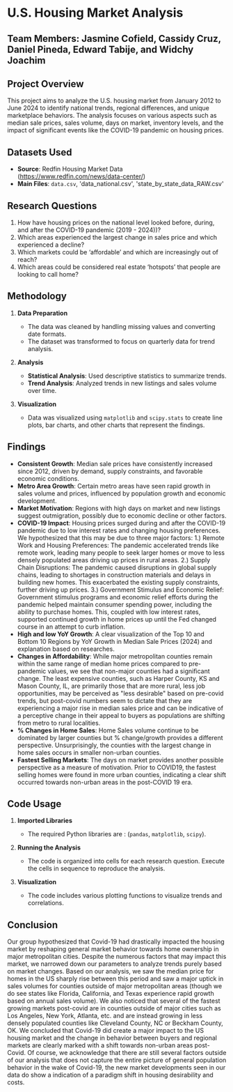 # **U.S. Housing Market Analysis**

Team Members:
Jasmine Cofield, Cassidy Cruz, Daniel Pineda, Edward Tabije, and Widchy Joachim
---

## **Project Overview**
This project aims to analyze the U.S. housing market from January 2012 to June 2024 to identify national trends, regional differences, and unique marketplace behaviors. The analysis focuses on various aspects such as median sale prices, sales volume, days on market, inventory levels, and the impact of significant events like the COVID-19 pandemic on housing prices.

## **Datasets Used**
- **Source**: Redfin Housing Market Data (https://www.redfin.com/news/data-center/)
- **Main Files**: `data.csv`, 'data_national.csv', 'state_by_state_data_RAW.csv'

## **Research Questions**
1. How have housing prices on the national level looked before, during, and after the COVID-19 pandemic (2019 - 2024))?
2. Which areas experienced the largest change in sales price and which experienced a decline?
3. Which markets could be ‘affordable’ and which are increasingly out of reach?
4. Which areas could be considered real estate ‘hotspots’ that people are looking to call home?


## **Methodology**
1. **Data Preparation**
   - The data was cleaned by handling missing values and converting date formats.
   - The dataset was transformed to focus on quarterly data for trend analysis.

2. **Analysis**
   - **Statistical Analysis**: Used descriptive statistics to summarize trends.
   - **Trend Analysis**: Analyzed trends in new listings and sales volume over time.

3. **Visualization**
   - Data was visualized using `matplotlib` and `scipy.stats` to create line plots, bar charts, and other charts that represent the findings.

## **Findings**
- **Consistent Growth**: Median sale prices have consistently increased since 2012, driven by demand, supply constraints, and favorable economic conditions.
- **Metro Area Growth**: Certain metro areas have seen rapid growth in sales volume and prices, influenced by population growth and economic development.
- **Market Motivation**: Regions with high days on market and new listings suggest outmigration, possibly due to economic decline or other factors.
- **COVID-19 Impact**: Housing prices surged during and after the COVID-19 pandemic due to low interest rates and changing housing preferences. We hypothesized that this may be due to three major factors:
     1.) Remote Work and Housing Preferences: The pandemic accelerated trends like remote work, leading many people to seek larger homes or move to less densely populated areas driving up prices in rural areas.
     2.) Supply Chain Disruptions: The pandemic caused disruptions in global supply chains, leading to shortages in construction materials and delays in building new homes. This exacerbated the existing supply constraints, further driving up prices.
     3.) Government Stimulus and Economic Relief: Government stimulus programs and economic relief efforts during the pandemic helped maintain consumer spending power, including the ability to purchase homes. This, coupled with low interest rates, supported continued growth in home prices up until the Fed changed course in an attempt to curb inflation.
- **High and low YoY Growth**: A clear visualization of the Top 10 and Bottom 10 Regions by YoY Growth in Median Sale Prices (2024) and explanation based on researches.
- **Changes in Affordability**: While major metropolitan counties remain within the same range of median home prices compared to pre-pandemic values, we see that non-major counties had a significant change. The least expensive counties, such as Harper County, KS and Mason County, IL, are primarily those that are more rural, less job opportunities, may be perceived as "less desirable" based on pre-covid trends, but post-covid numbers seem to dictate that they are experiencing a major rise in median sales price and can be indicative of a perceptive change in their appeal to buyers as populations are shifting from metro to rural localities.
- **% Changes in Home Sales**: Home Sales volume continue to be dominated by larger counties but % change/growth provides a different perspective. Unsurprisingly, the counties with the largest change in home sales occurs in smaller non-urban counties.
- **Fastest Selling Markets**: The days on market provides another possible perspective as a measure of motivation. Prior to COVID19, the fastest selling homes were found in more urban counties, indicating a clear shift occurred towards non-urban areas in the post-COVID 19 era.


## **Code Usage**
1. **Imported Libraries**
   - The required Python libraries are : (`pandas`, `matplotlib`, `scipy`).
   
2. **Running the Analysis**
   - The code is organized into cells for each research question. Execute the cells in sequence to reproduce the analysis.

3. **Visualization**
   - The code includes various plotting functions to visualize trends and correlations.

## **Conclusion**
Our group hypothesized that Covid-19 had drastically impacted the housing market by reshaping general market behavior towards home ownership in major metropolitan cities. Despite the numerous factors that may impact this market, we  narrowed down our parameters to analyze trends purely based on market changes. Based on our analysis, we saw the median price for homes in the US sharply rise between this period and saw a major uptick in sales volumes for counties outside of major metropolitan areas (though we do see states like Florida, California, and Texas experience rapid growth based on annual sales volume). We also noticed that several of the fastest growing markets post-covid are in counties outside of major cities such as Los Angeles, New York, Atlanta, etc. and are instead growing in less densely populated counties like Cleveland County, NC or Beckham County, OK. We concluded that Covid-19 did create a major impact to the US housing market and the change in behavior between buyers and regional markets are clearly marked with a shift towards non-urban areas post-Covid. Of course, we acknowledge that there are still several factors outside of our analysis that does not capture the entire picture of general population behavior in the wake of Covid-19, the new market developments seen in our data do show a indication of a paradigm shift in housing desirability and costs.
